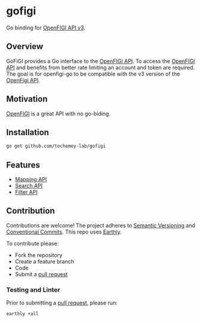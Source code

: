 # gofigi

Go binding for [OpenFIGI API v3](https://www.openfigi.com/api#v3).

## Overview
GoFiGI provides a Go interface to the [OpenFIGI API](https://www.openfigi.com/api). To access the [OpenFIGI API](https://www.openfigi.com/api)
and benefits from better rate limiting an account and token are required. The goal is for openfigi-go to be compatible with the v3 version of the [OpenFigi API](https://www.openfigi.com/api).

## Motivation
[OpenFIGI](https://www.openfigi.com/api) is a great API with no go-biding.

## Installation
```bash
go get github.com/tochemey-lab/gofigi
```

## Features
- [Mapping API](./openfigi/mapping_client.go)
- [Search API](./openfigi/search_client.go)
- [Filter API](./openfigi/filter_client.go)

## Contribution
Contributions are welcome!
The project adheres to [Semantic Versioning](https://semver.org) and [Conventional Commits](https://www.conventionalcommits.org/en/v1.0.0/).
This repo uses [Earthly](https://earthly.dev/get-earthly).

To contribute please:
- Fork the repository
- Create a feature branch
- Code 
- Submit a [pull request](https://help.github.com/articles/using-pull-requests)

### Testing and Linter
Prior to submitting a [pull request](https://help.github.com/articles/using-pull-requests), please run:
```bash
earthly +all
```
